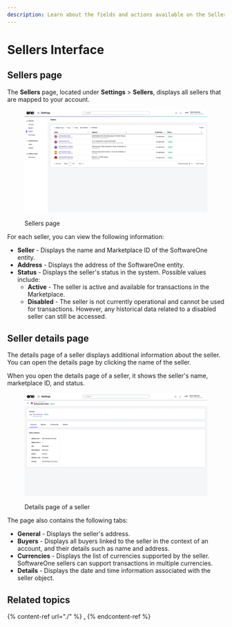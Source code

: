 ```yaml
---
description: Learn about the fields and actions available on the Sellers page.
---
```


# Sellers Interface

## **Sellers** page <a href="#agreements-interface" id="agreements-interface"></a>

The **Sellers** page, located under **Settings** > **Sellers**, displays all sellers that are mapped to your account.&#x20;

<figure><img src="../../../.gitbook/assets/image (338).png" alt=""><figcaption><p>Sellers page</p></figcaption></figure>

For each seller, you can view the following information:&#x20;

* **Seller** - Displays the name and Marketplace ID of the SoftwareOne entity.&#x20;
* **Address** - Displays the address of the SoftwareOne entity.
* **Status** - Displays the seller's status in the system. Possible values include:
  * **Active** - The seller is active and available for transactions in the Marketplace.
  * **Disabled** - The seller is not currently operational and cannot be used for transactions. However, any historical data related to a disabled seller can still be accessed.&#x20;

## **Seller** details page <a href="#subscription-details" id="subscription-details"></a>

The details page of a seller displays additional information about the seller. You can open the details page by clicking the name of the seller.

When you open the details page of a seller, it shows the seller's name, marketplace ID, and status.&#x20;

<figure><img src="../../../.gitbook/assets/image (461).png" alt=""><figcaption><p>Details page of a seller</p></figcaption></figure>

The page also contains the following tabs:

* **General** - Displays the seller's address.
* **Buyers** - Displays all buyers linked to the seller in the context of an account, and their details such as name and address.
* **Currencies** - Displays the list of currencies supported by the seller. SoftwareOne sellers can support transactions in multiple currencies.
* **Details** - Displays the date and time information associated with the seller object.

## Related topics

{% content-ref url="./" %}
[.](./)
{% endcontent-ref %}
